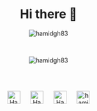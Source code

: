 <h1 align="center">Hi there 👋</h1>

<p align="center"> <img src="https://komarev.com/ghpvc/?username=hamidgh83" alt="hamidgh83" /> </p>

<br/>
<p align="center">
  <img align="center" src="https://github-readme-stats.vercel.app/api?username=hamidgh83&show_icons=true" alt="hamidgh83" />
</p>

<br/>
<br/>
<p align="center">
<a href="https://medium.com/@h.ghorashi" target="blank"><img align="center" src="https://cdn.jsdelivr.net/npm/simple-icons@3.0.1/icons/medium.svg" alt="Hamid Ghorashi (Medium)" height="30" width="30" /></a>
&nbsp;&nbsp;&nbsp;&nbsp;  
<a href="https://dev.to/hamidgh83" target="blank"><img align="center" src="https://cdn.jsdelivr.net/npm/simple-icons@3.0.1/icons/dev-dot-to.svg" alt="Hamid Ghorashi (Dev.to)" height="30" width="30" /></a>
&nbsp;&nbsp;&nbsp;&nbsp;  
<a href="https://linkedin.com/in/ghorashi" target="blank"><img align="center" src="https://cdn.jsdelivr.net/npm/simple-icons@3.0.1/icons/linkedin.svg" alt="Hamid Ghorashi (LinkedIn)" height="30" width="30" /></a>
&nbsp;&nbsp;&nbsp;&nbsp;
<a href="https://stackoverflow.com/users/2671891/hamid-ghorashi" target="blank"><img align="center" src="https://cdn.jsdelivr.net/npm/simple-icons@3.0.1/icons/stackoverflow.svg" alt="hamidgh83" height="30" width="30" /></a>
</p>
<!--
**hamidgh83/hamidgh83** is a ✨ _special_ ✨ repository because its `README.md` (this file) appears on your GitHub profile.

Here are some ideas to get you started:

- 🔭 I’m currently working on ...
- 🌱 I’m currently learning ...
- 👯 I’m looking to collaborate on ...
- 🤔 I’m looking for help with ...
- 💬 Ask me about ...
- 📫 How to reach me: ...
- 😄 Pronouns: ...
- ⚡ Fun fact: ...
-->
